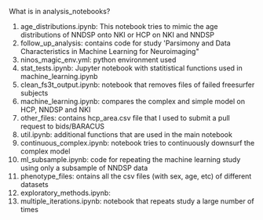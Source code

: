 What is in analysis_notebooks?

1. age_distributions.ipynb: This notebook tries to mimic the age distributions of NNDSP onto 
NKI or HCP on NKI and NNDSP
2. follow_up_analysis: contains code for study 'Parsimony and Data Characteristics in Machine
Learning for Neuroimaging"
3. ninos_magic_env.yml: python environment used
4. stat_tests.ipynb: Jupyter notebook with statitistical functions used in machine_learning.ipynb
5. clean_fs3t_output.ipynb: notebook that removes files of failed freesurfer subjects
6. machine_learning.ipynb: compares the complex and simple model on HCP, NNDSP and NKI   
7. other_files: contains hcp_area.csv file that I used to submit a pull request to bids/BARACUS
8. util.ipynb: additional functions that are used in the main notebook
9. continuous_complex.ipynb: notebook tries to continuously downsurf the complex model
10. ml_subsample.ipynb: code for repeating the machine learning study using only a subsample of
NNDSP data
11. phenotype_files: ontains all the csv files (with sex, age, etc) of different datasets
12. exploratory_methods.ipynb:
13. multiple_iterations.ipynb: notebook that repeats study a large number of times
